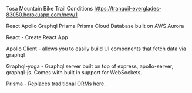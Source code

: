 Tosa Mountain Bike Trail Conditions
https://tranquil-everglades-83050.herokuapp.com/new/1


React
Apollo
Graphql
Prisma
Prisma Cloud Database built on AWS Aurora


React - Create React App

Apollo Client - allows you to easily build UI components that fetch data via graphql

Graphql-yoga - Graphql server built on top of express, apollo-server, graphql-js.
 Comes with built in support for WebSockets.

Prisma - Replaces traditional ORMs here.
